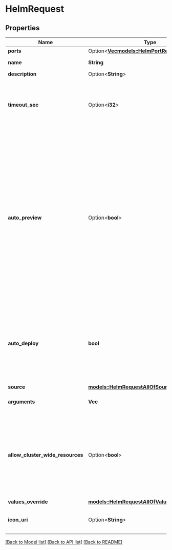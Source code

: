 # HelmRequest

## Properties

Name | Type | Description | Notes
------------ | ------------- | ------------- | -------------
**ports** | Option<[**Vec<models::HelmPortRequestPortsInner>**](HelmPortRequest_ports_inner.md)> |  | [optional]
**name** | **String** | name is case insensitive | 
**description** | Option<**String**> |  | [optional]
**timeout_sec** | Option<**i32**> | Maximum number of seconds allowed for helm to run before killing it and mark it as failed  | [optional][default to 600]
**auto_preview** | Option<**bool**> | Indicates if the 'environment preview option' is enabled.   If enabled, a preview environment will be automatically cloned when `/preview` endpoint is called or when a new commit is updated. If not specified, it takes the value of the `auto_preview` property from the associated environment.  | [optional]
**auto_deploy** | **bool** | Specify if the helm will be automatically updated after receiving a new image tag or a new commit according to the source type.  | 
**source** | [**models::HelmRequestAllOfSource**](HelmRequest_allOf_source.md) |  | 
**arguments** | **Vec<String>** | The extra arguments to pass to helm | 
**allow_cluster_wide_resources** | Option<**bool**> | If we should allow the chart to deploy object outside his specified namespace. Setting this flag to true, requires special rights  | [optional][default to false]
**values_override** | [**models::HelmRequestAllOfValuesOverride**](HelmRequest_allOf_values_override.md) |  | 
**icon_uri** | Option<**String**> | Icon URI representing the helm service. | [optional]

[[Back to Model list]](../README.md#documentation-for-models) [[Back to API list]](../README.md#documentation-for-api-endpoints) [[Back to README]](../README.md)


